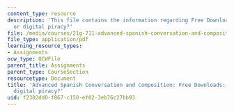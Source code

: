 ```yaml
---
content_type: resource
description: 'This file contains the information regarding Free Downloads: A right
  or digital piracy?'
file: /media/courses/21g-711-advanced-spanish-conversation-and-composition-spring-2014/f2302dd0f867c150ef023eb76c27bb93_MIT21G_711S14_freedown.pdf
file_type: application/pdf
learning_resource_types:
- Assignments
ocw_type: OCWFile
parent_title: Assignments
parent_type: CourseSection
resourcetype: Document
title: 'Advanced Spanish Conversation and Composition: Free Downloads: A right or
  digital piracy?'
uid: f2302dd0-f867-c150-ef02-3eb76c27bb93
---
```

